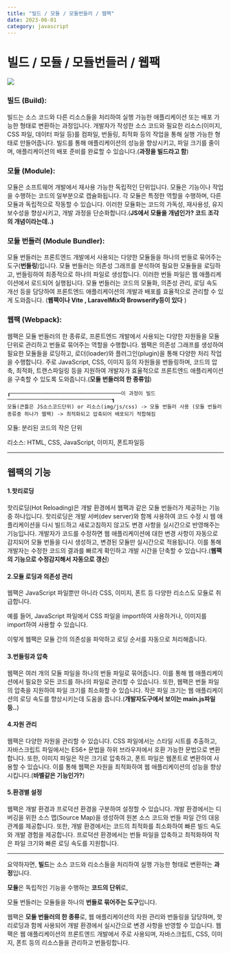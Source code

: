 ```yaml
---
title: "빌드 / 모듈 / 모듈번들러 / 웹팩"
date: 2023-06-01
category: javascript
---
```


# 빌드 / 모듈 / 모듈번들러 / 웹팩

![](/storage/20230601235918808115.jpg)

### 빌드 (Build):

빌드는 소스 코드와 다른 리소스들을 처리하여 실행 가능한 애플리케이션 또는 배포 가능한 형태로 변환하는 과정입니다. 개발자가 작성한 소스 코드와 필요한 리소스(이미지, CSS 파일, 데이터 파일 등)를 컴파일, 번들링, 최적화 등의 작업을 통해 실행 가능한 형태로 만들어줍니다. 빌드를 통해 애플리케이션의 성능을 향상시키고, 파일 크기를 줄이며, 애플리케이션의 배포 준비를 완료할 수 있습니다.(**과정을 빌드라고 함**)

### 모듈 (Module):

모듈은 소프트웨어 개발에서 재사용 가능한 독립적인 단위입니다. 모듈은 기능이나 작업을 수행하는 코드의 일부분으로 캡슐화됩니다. 각 모듈은 특정한 역할을 수행하며, 다른 모듈과 독립적으로 작동할 수 있습니다. 이러한 모듈화는 코드의 가독성, 재사용성, 유지보수성을 향상시키고, 개발 과정을 단순화합니다.(**JS에서 모듈을 개념인가? 코드 조각의 개념이라는데..)**

### 모듈 번들러 (Module Bundler):

모듈 번들러는 프론트엔드 개발에서 사용되는 다양한 모듈들을 하나의 번들로 묶어주는 도구(**번들링**)입니다. 모듈 번들러는 의존성 그래프를 분석하여 필요한 모듈들을 로딩하고, 번들링하여 최종적으로 하나의 파일로 생성합니다. 이러한 번들 파일은 웹 애플리케이션에서 로드되어 실행됩니다. 모듈 번들러는 코드의 모듈화, 의존성 관리, 로딩 속도 개선 등을 담당하여 프론트엔드 애플리케이션의 개발과 배포를 효율적으로 관리할 수 있게 도와줍니다. (**웹팩이나 Vite , LaravelMix와 Browserify등이 있다** )

### 웹팩 (Webpack):

웹팩은 모듈 번들러의 한 종류로, 프론트엔드 개발에서 사용되는 다양한 자원들을 모듈 단위로 관리하고 번들로 묶어주는 역할을 수행합니다. 웹팩은 의존성 그래프를 생성하여 필요한 모듈들을 로딩하고, 로더(loader)와 플러그인(plugin)을 통해 다양한 처리 작업을 수행합니다. 주로 JavaScript, CSS, 이미지 등의 자원들을 번들링하며, 코드의 압축, 최적화, 트랜스파일링 등을 지원하여 개발자가 효율적으로 프론트엔드 애플리케이션을 구축할 수 있도록 도와줍니다.(**모듈 번들러의 한 종류임**)

```
┎────────────────────────────────────이 과정이 빌드──────────────────────────────────┓
모듈(큰틀은 JS소스코드단위) or 리소스(img/js/css) -> 모듈 번들러 사용 (모듈 번들러 종류중 하나가 웹팩) -> 최적화되고 압축되어 배포되기 적합해짐
```

모듈: 분리된 코드의 작은 단위

리소스: HTML, CSS, JavaScript, 이미지, 폰트파일등

---

## 웹팩의 기능

#### 1.핫리로딩

핫리로딩(Hot Reloading)은 개발 환경에서 웹팩과 같은 모듈 번들러가 제공하는 기능 중 하나입니다. 핫리로딩은 개발 서버(dev server)와 함께 사용하여 코드 수정 시 웹 애플리케이션을 다시 빌드하고 새로고침하지 않고도 변경 사항을 실시간으로 반영해주는 기능입니다. 개발자가 코드를 수정하면 웹 애플리케이션에 대한 변경 사항이 자동으로 감지되어 모듈 번들을 다시 생성하고, 변경된 모듈만 실시간으로 적용됩니다. 이를 통해 개발자는 수정한 코드의 결과를 빠르게 확인하고 개발 시간을 단축할 수 있습니다.(**웹팩의 기능으로 수정감지해서 자동으로 갱신**)

#### 2.모듈 로딩과 의존성 관리

웹팩은 JavaScript 파일뿐만 아니라 CSS, 이미지, 폰트 등 다양한 리소스도 모듈로 취급합니다.

예를 들어, JavaScript 파일에서 CSS 파일을 import하여 사용하거나, 이미지를 import하여 사용할 수 있습니다.

이렇게 웹팩은 모듈 간의 의존성을 파악하고 로딩 순서를 자동으로 처리해줍니다.

#### 3.번들링과 압축

웹팩은 여러 개의 모듈 파일을 하나의 번들 파일로 묶어줍니다. 이를 통해 웹 애플리케이션에서 필요한 모든 코드를 하나의 파일로 관리할 수 있습니다. 또한, 웹팩은 번들 파일의 압축을 지원하여 파일 크기를 최소화할 수 있습니다. 작은 파일 크기는 웹 애플리케이션의 로딩 속도를 향상시키는데 도움을 줍니다.(**개발자도구에서 보이는 main.js파일등..**)

#### 4.자원 관리

웹팩은 다양한 자원을 관리할 수 있습니다. CSS 파일에서는 스타일 시트를 추출하고, 자바스크립트 파일에서는 ES6+ 문법을 하위 브라우저에서 호환 가능한 문법으로 변환합니다. 또한, 이미지 파일은 작은 크기로 압축하고, 폰트 파일은 웹폰트로 변환하여 사용할 수 있습니다. 이를 통해 웹팩은 자원을 최적화하여 웹 애플리케이션의 성능을 향상시킵니다.(**바벨같은 기능인가?**)

#### 5.환경별 설정

웹팩은 개발 환경과 프로덕션 환경을 구분하여 설정할 수 있습니다. 개발 환경에서는 디버깅을 위한 소스 맵(Source Map)을 생성하여 원본 소스 코드와 번들 파일 간의 대응 관계를 제공합니다. 또한, 개발 환경에서는 코드의 최적화를 최소화하여 빠른 빌드 속도와 개발 경험을 제공합니다. 프로덕션 환경에서는 번들 파일을 압축하고 최적화하여 작은 파일 크기와 빠른 로딩 속도를 지원합니다.

---

요약하자면, **빌드**는 소스 코드와 리소스들을 처리하여 실행 가능한 형태로 변환하는 **과정**입니다.

**모듈**은 독립적인 기능을 수행하는 **코드의 단위**로,

모듈 번들러는 모듈들을 하나의 **번들로 묶어주는 도구**입니다.

웹팩은 **모듈 번들러의 한 종류**로, 웹 애플리케이션의 자원 관리와 번들링을 담당하며, 핫리로딩과 함께 사용되어 개발 환경에서 실시간으로 변경 사항을 반영할 수 있습니다. 웹팩은 웹 애플리케이션의 프론트엔드 개발에서 주로 사용되며, 자바스크립트, CSS, 이미지, 폰트 등의 리소스들을 관리하고 번들링합니다.

